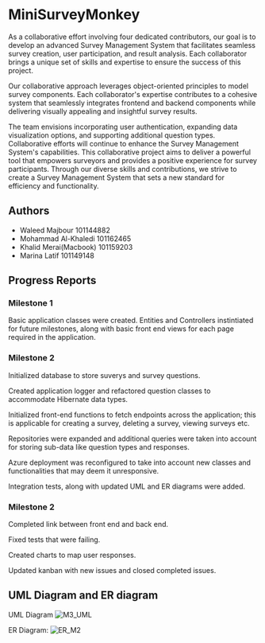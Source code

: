 # MiniSurveyMonkey

As a collaborative effort involving four dedicated contributors, our goal is to develop an advanced Survey Management System that facilitates seamless survey creation, user participation, and result analysis. Each collaborator brings a unique set of skills and expertise to ensure the success of this project.

Our collaborative approach leverages object-oriented principles to model survey components. Each collaborator's expertise contributes to a cohesive system that seamlessly integrates frontend and backend components while delivering visually appealing and insightful survey results.

The team envisions incorporating user authentication, expanding data visualization options, and supporting additional question types. Collaborative efforts will continue to enhance the Survey Management System's capabilities. This collaborative project aims to deliver a powerful tool that empowers surveyors and provides a positive experience for survey participants. Through our diverse skills and contributions, we strive to create a Survey Management System that sets a new standard for efficiency and functionality.
## Authors
- Waleed Majbour 101144882
- Mohammad Al-Khaledi 101162465
- Khalid Merai(Macbook) 101159203
- Marina Latif 101149148

## Progress Reports

### Milestone 1
Basic application classes were created.
Entities and Controllers instintiated for future milestones, along with basic front end views for each page required in the application.

### Milestone 2
Initialized database to store suverys and survey questions.

Created application logger and refactored question classes to accommodate Hibernate data types. 

Initialized front-end functions to fetch endpoints across the application; this is applicable for creating a survey, deleting a survey, viewing surveys etc.

Repositories were expanded and additional queries were taken into account for storing sub-data like question types and responses.

Azure deployment was reconfigured to take into account new classes and functionalities that may deem it unresponsive.

Integration tests, along with updated UML and ER diagrams were added.

### Milestone 2
Completed link between front end and back end.

Fixed tests that were failing.

Created charts to map user responses.

Updated kanban with new issues and closed completed issues. 

## UML Diagram and ER diagram

UML Diagram
![M3_UML](https://github.com/wmajbour/MiniSurveyMonkey/assets/114357108/3c8888ca-9fd8-432d-bc2e-485246521c06)

ER Diagram:
![ER_M2](https://github.com/wmajbour/MiniSurveyMonkey/assets/114357108/c6868550-bd48-4d00-a114-58d19bdbf5d2)

